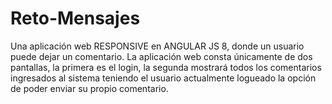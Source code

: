 # Reto-Mensajes
Una aplicación web RESPONSIVE en ANGULAR JS 8, donde un usuario puede dejar un
comentario. La aplicación web consta únicamente de dos pantallas, la primera es el login, la
segunda mostrará todos los comentarios ingresados al sistema teniendo el usuario
actualmente logueado la opción de poder enviar su propio comentario.
